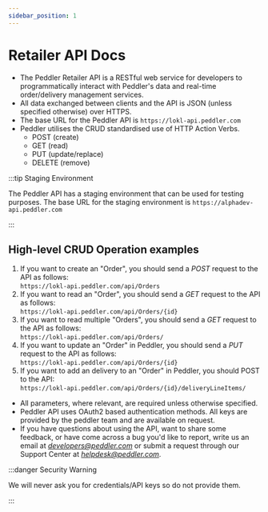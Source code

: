 ```yaml
---
sidebar_position: 1
---
```


# Retailer API Docs

- The Peddler Retailer API is a RESTful web service for developers to programmatically interact with Peddler's data and real-time order/delivery management services.
- All data exchanged between clients and the API is JSON (unless specified otherwise) over HTTPS.
- The base URL for the Peddler API is `https://lokl-api.peddler.com`
- Peddler utilises the CRUD standardised use of HTTP Action Verbs.
  - POST (create)
  - GET (read)
  - PUT (update/replace)
  - DELETE (remove)

:::tip Staging Environment

The Peddler API has a staging environment that can be used for testing purposes. The base URL for the staging environment is `https://alphadev-api.peddler.com`

:::

## High-level CRUD Operation examples

1. If you want to create an "Order", you should send a *POST* request to the API as follows:  
    `https://lokl-api.peddler.com/api/Orders`
2. If you want to read an "Order", you should send a *GET* request to the API as follows:  
    `https://lokl-api.peddler.com/api/Orders/{id}`
3. If you want to read multiple "Orders", you should send a *GET* request to the API as follows:  
    `https://lokl-api.peddler.com/api/Orders/`
4. If you want to update an "Order" in Peddler, you should send a *PUT* request to the API as follows:  
`https://lokl-api.peddler.com/api/Orders/{id}`
5. If you want to add an delivery to an "Order" in Peddler, you should POST to the API:  
`https://lokl-api.peddler.com/api/Orders/{id}/deliveryLineItems/`

- All parameters, where relevant, are required unless otherwise specified.
- Peddler API uses OAuth2 based authentication methods. All keys are provided by the peddler team and are available on request.
- If you have questions about using the API, want to share some feedback,
or have come across a bug you'd like to report, write us an email at *developers@peddler.com* 
or submit a request through our Support Center at [*helpdesk@peddler.com*](mailto:helpdesk@peddler.com).

:::danger Security Warning

We will never ask you for credentials/API keys so do not provide them.

:::
